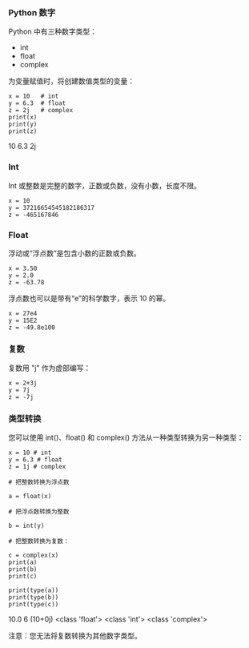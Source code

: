 ### Python 数字

Python 中有三种数字类型：

* int
* float
* complex

为变量赋值时，将创建数值类型的变量：
```
x = 10   # int
y = 6.3  # float
z = 2j   # complex
print(x)
print(y)
print(z)
```

10
6.3
2j

### Int

Int 或整数是完整的数字，正数或负数，没有小数，长度不限。
```
x = 10
y = 37216654545182186317
z = -465167846
```
### Float

浮动或“浮点数”是包含小数的正数或负数。
```
x = 3.50
y = 2.0
z = -63.78
```
浮点数也可以是带有“e”的科学数字，表示 10 的幂。
```
x = 27e4
y = 15E2
z = -49.8e100
```

### 复数

复数用 "j" 作为虚部编写：
```
x = 2+3j
y = 7j
z = -7j
```
### 类型转换
您可以使用 int()、float() 和 complex() 方法从一种类型转换为另一种类型：
```
x = 10 # int
y = 6.3 # float
z = 1j # complex

# 把整数转换为浮点数

a = float(x)

# 把浮点数转换为整数

b = int(y)

# 把整数转换为复数：

c = complex(x)
print(a)
print(b)
print(c)

print(type(a))
print(type(b))
print(type(c))
```

10.0
6
(10+0j)
<class 'float'>
<class 'int'>
<class 'complex'>

注意：您无法将复数转换为其他数字类型。
